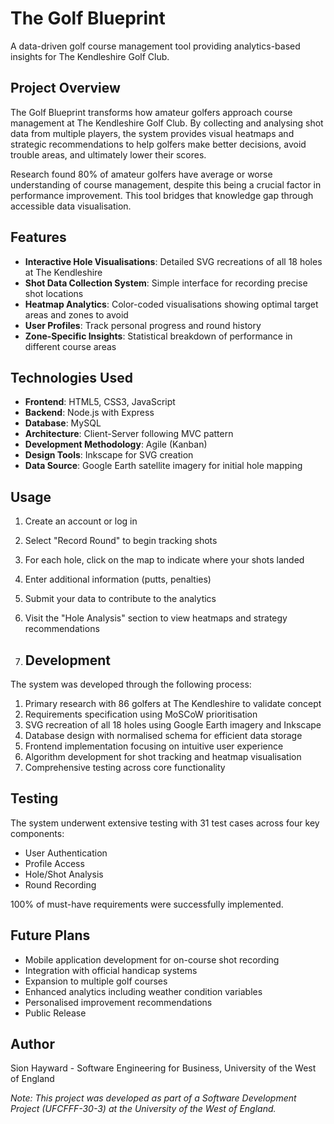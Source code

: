 # The Golf Blueprint

A data-driven golf course management tool providing analytics-based insights for The Kendleshire Golf Club.

## Project Overview

The Golf Blueprint transforms how amateur golfers approach course management at The Kendleshire Golf Club. By collecting and analysing shot data from multiple players, the system provides visual heatmaps and strategic recommendations to help golfers make better decisions, avoid trouble areas, and ultimately lower their scores.

Research found 80% of amateur golfers have average or worse understanding of course management, despite this being a crucial factor in performance improvement. This tool bridges that knowledge gap through accessible data visualisation.

## Features

- **Interactive Hole Visualisations**: Detailed SVG recreations of all 18 holes at The Kendleshire
- **Shot Data Collection System**: Simple interface for recording precise shot locations
- **Heatmap Analytics**: Color-coded visualisations showing optimal target areas and zones to avoid
- **User Profiles**: Track personal progress and round history
- **Zone-Specific Insights**: Statistical breakdown of performance in different course areas

## Technologies Used

- **Frontend**: HTML5, CSS3, JavaScript
- **Backend**: Node.js with Express
- **Database**: MySQL
- **Architecture**: Client-Server following MVC pattern
- **Development Methodology**: Agile (Kanban)
- **Design Tools**: Inkscape for SVG creation
- **Data Source**: Google Earth satellite imagery for initial hole mapping

## Usage

1. Create an account or log in
2. Select "Record Round" to begin tracking shots
3. For each hole, click on the map to indicate where your shots landed
4. Enter additional information (putts, penalties)
5. Submit your data to contribute to the analytics
6. Visit the "Hole Analysis" section to view heatmaps and strategy recommendations

7. ## Development

The system was developed through the following process:

1. Primary research with 86 golfers at The Kendleshire to validate concept
2. Requirements specification using MoSCoW prioritisation
3. SVG recreation of all 18 holes using Google Earth imagery and Inkscape
4. Database design with normalised schema for efficient data storage
5. Frontend implementation focusing on intuitive user experience
6. Algorithm development for shot tracking and heatmap visualisation
7. Comprehensive testing across core functionality

## Testing

The system underwent extensive testing with 31 test cases across four key components:
- User Authentication
- Profile Access
- Hole/Shot Analysis
- Round Recording

100% of must-have requirements were successfully implemented.

## Future Plans

- Mobile application development for on-course shot recording
- Integration with official handicap systems
- Expansion to multiple golf courses
- Enhanced analytics including weather condition variables
- Personalised improvement recommendations
- Public Release

## Author

Sion Hayward - Software Engineering for Business, University of the West of England

*Note: This project was developed as part of a Software Development Project (UFCFFF-30-3) at the University of the West of England.*
